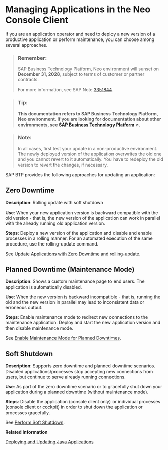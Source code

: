 <!-- loio87cfe1b6ed6d478098c1e8170e8302c1 -->

# Managing Applications in the Neo Console Client

If you are an application operator and need to deploy a new version of a productive application or perform maintenance, you can choose among several approaches.

> ### Remember:  
> SAP Business Technology Platform, Neo environment will sunset on **December 31, 2028**, subject to terms of customer or partner contracts.
> 
> For more information, see SAP Note [3351844](https://launchpad.support.sap.com/#/notes/3351844).

> ### Tip:  
> **This documentation refers to SAP Business Technology Platform, Neo environment. If you are looking for documentation about other environments, see [SAP Business Technology Platform](https://help.sap.com/viewer/65de2977205c403bbc107264b8eccf4b/Cloud/en-US/6a2c1ab5a31b4ed9a2ce17a5329e1dd8.html "SAP Business Technology Platform (SAP BTP) is an integrated offering comprised of four technology portfolios: database and data management, application development and integration, analytics, and intelligent technologies. The platform offers users the ability to turn data into business value, compose end-to-end business processes, and build and extend SAP applications quickly.") :arrow_upper_right:.**



> ### Note:  
> In all cases, first test your update in a non-productive environment. The newly deployed version of the application overwrites the old one and you cannot revert to it automatically. You have to redeploy the old version to revert the changes, if necessary.

SAP BTP provides the following approaches for updating an application:



## Zero Downtime

**Description**: Rolling update with soft shutdown

**Use**: When your new application version is backward compatible with the old version - that is, the new version of the application can work in parallel with the already running old application version.

**Steps**: Deploy a new version of the application and disable and enable processes in a rolling manner. For an automated execution of the same procedure, use the rolling-update command.

See [Update Applications with Zero Downtime](update-applications-with-zero-downtime-a10f6c2.md) and [rolling-update](rolling-update-3f5d412.md).



## Planned Downtime \(Maintenance Mode\)

**Description**: Shows a custom maintenance page to end users. The application is automatically disabled.

**Use**: When the new version is backward incompatible - that is, running the old and the new version in parallel may lead to inconsistent data or erroneous output.

**Steps**: Enable maintenance mode to redirect new connections to the maintenance application. Deploy and start the new application version and then disable maintenance mode.

See [Enable Maintenance Mode for Planned Downtimes](enable-maintenance-mode-for-planned-downtimes-aa04f29.md).



## Soft Shutdown

**Description**: Supports zero downtime and planned downtime scenarios. Disabled applications/processes stop accepting new connections from users, but continue to serve already running connections.

**Use**: As part of the zero downtime scenario or to gracefully shut down your application during a planned downtime \(without maintenance mode\).

**Steps**: Disable the application \(console client only\) or individual processes \(console client or cockpit\) in order to shut down the application or processes gracefully.

See [Perform Soft Shutdown](perform-soft-shutdown-17e8e96.md).

**Related Information**  


[Deploying and Updating Java Applications](../30-development-neo/deploying-and-updating-java-applications-e5dfbc6.md "The Java application lifecycle management (Java ALM) service for SAP BTP lets you deploy and update Java applications via console client commands, the SAP BTP cockpit, or the Java ALM REST API.")

